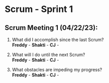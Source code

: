 # Scrum - Sprint 1

## Scrum Meeting 1 (04/22/23):

1.	What did I accomplish since the last Scrum?  
    **Freddy** - 
      **Shakti** - 
      **CJ** - 
    
2.	What will I do until the next Scrum?  
   **Freddy** -
   **Shakti** - 
   **CJ** - 
    
3.	What obstacles are impeding my progress?  
   **Freddy** -
   **Shakti** - 
   **CJ** - 
